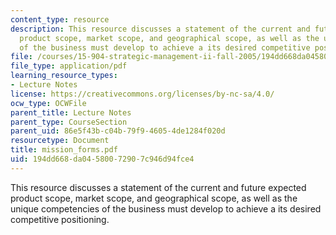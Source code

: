 ```yaml
---
content_type: resource
description: This resource discusses a statement of the current and future expected
  product scope, market scope, and geographical scope, as well as the unique competencies
  of the business must develop to achieve a its desired competitive positioning.
file: /courses/15-904-strategic-management-ii-fall-2005/194dd668da04580072907c946d94fce4_mission_forms.pdf
file_type: application/pdf
learning_resource_types:
- Lecture Notes
license: https://creativecommons.org/licenses/by-nc-sa/4.0/
ocw_type: OCWFile
parent_title: Lecture Notes
parent_type: CourseSection
parent_uid: 86e5f43b-c04b-79f9-4605-4de1284f020d
resourcetype: Document
title: mission_forms.pdf
uid: 194dd668-da04-5800-7290-7c946d94fce4
---
```

This resource discusses a statement of the current and future expected product scope, market scope, and geographical scope, as well as the unique competencies of the business must develop to achieve a its desired competitive positioning.